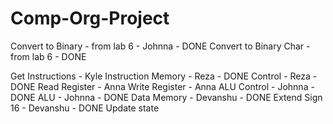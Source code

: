 # Comp-Org-Project

Convert to Binary - from lab 6 - Johnna -  DONE
Convert to Binary Char - from lab 6 -  DONE

Get Instructions - Kyle
Instruction Memory - Reza - DONE
Control - Reza - DONE
Read Register - Anna
Write Register - Anna
ALU Control - Johnna -DONE 
ALU - Johnna - DONE
Data Memory - Devanshu - DONE
Extend Sign 16 - Devanshu - DONE
Update state 
